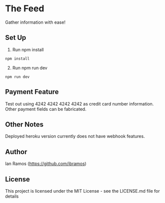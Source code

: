 # The Feed
Gather information with ease!

## Set Up
1. Run npm install

```
npm install
```

2. Run npm run dev

```
npm run dev
```

## Payment Feature
Test out using 4242 4242 4242 4242 as credit card number information. Other payment fields can be fabricated.

## Other Notes
Deployed heroku version currently does not have webhook features. 

## Author

Ian Ramos (https://github.com/ibramos)

## License

This project is licensed under the MIT License - see the LICENSE.md file for details

